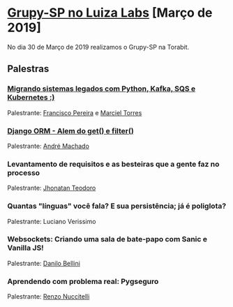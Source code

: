 # [Grupy-SP no Luiza Labs][0] [Março de 2019]

No dia 30 de Março de 2019 realizamos o Grupy-SP na Torabit.


## Palestras

### [Migrando sistemas legados com Python, Kafka, SQS e Kubernetes :)][1]

Palestrante: [Francisco Pereira](https://github.com/shikow) e [Marciel Torres](https://github.com/marcieltorres)

### [Django ORM - Alem do get() e filter()][2]

Palestrante: [André Machado][3]

### Levantamento de requisitos e as besteiras que a gente faz no processo

Palestrante: [Jhonatan Teodoro](https://github.com/jhonatanlteodoro)

### Quantas "línguas" você fala? E sua persistência; já é poliglota?

Palestrante: Luciano Verissimo

### Websockets: Criando uma sala de bate-papo com Sanic e Vanilla JS!

Palestrante: [Danilo Bellini](https://github.com/danilobellini)

### Aprendendo com problema real: Pygseguro

Palestrante: [Renzo Nuccitelli](https://github.com/renzon)




[0]: https://www.meetup.com/pt-BR/Grupy-SP/events/259342871/
[1]: https://docs.google.com/presentation/d/1EmsjjP8uYhbRKUJ7rQCj-c_LfDfwjw49i4F1xEmGd0I/edit#slide=id.p4
[2]: https://speakerdeck.com/andresmachado/django-orm-alem-do-get-e-filter
[3]: https://github.com/andresmachado
